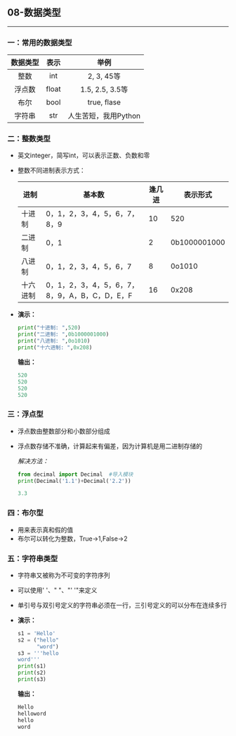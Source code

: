 ## 08-数据类型

<hr/>

### 一：常用的数据类型

| 数据类型 | 表示  |         举例         |
| :------: | :---: | :------------------: |
|   整数   |  int  |      2, 3, 45等      |
|  浮点数  | float |   1.5, 2.5, 3.5等    |
|   布尔   | bool  |     true, flase      |
|  字符串  |  str  | 人生苦短，我用Python |



### 二：整数类型

+ 英文integer，简写int，可以表示正数、负数和零

+ 整数不同进制表示方式：

  | 进制     | 基本数                                         | 逢几进 | 表示形式     |
  | -------- | ---------------------------------------------- | ------ | ------------ |
  | 十进制   | 0，1，2，3，4，5，6，7，8，9                   | 10     | 520          |
  | 二进制   | 0，1                                           | 2      | 0b1000001000 |
  | 八进制   | 0，1，2，3，4，5，6，7                         | 8      | 0o1010       |
  | 十六进制 | 0，1，2，3，4，5，6，7，8，9，A，B，C，D，E，F | 16     | 0x208        |

+ **演示：**

  ```python
  print("十进制: ",520)
  print("二进制: ",0b1000001000)
  print("八进制: ",0o1010)
  print("十六进制: ",0x208)
  ```

  **输出：**

  ```python
  520
  520
  520
  520
  ```

  

### 三：浮点型

+ 浮点数由整数部分和小数部分组成

+ 浮点数存储不准确，计算起来有偏差，因为计算机是用二进制存储的

  *解决方法：*

  ```python
  from decimal import Decimal  #导入模块
  print(Decimal('1.1')+Decimal('2.2'))
  ```

  ```python
  3.3
  ```



### 四：布尔型

+ 用来表示真和假的值
+ 布尔可以转化为整数，True&rarr;1,False&rarr;2



### 五：字符串类型

+ 字符串又被称为不可变的字符序列

+ 可以使用' '、" "、"' '"来定义

+ 单引号与双引号定义的字符串必须在一行，三引号定义的可以分布在连续多行

+ **演示：**

  ```python
  s1 = 'Hello'
  s2 = ("hello"
        "word")
  s3 = '''hello
  word'''
  print(s1)
  print(s2)
  print(s3)
  ```

  **输出：**

  ```python
  Hello
  helloword
  hello
  word
  ```

  